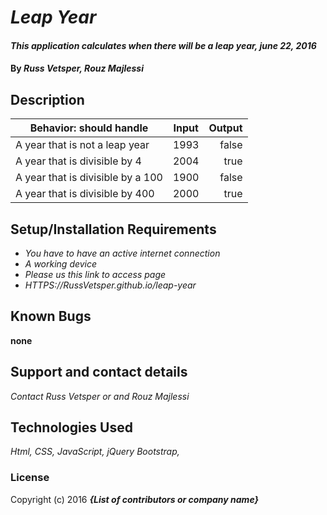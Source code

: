 # _Leap Year_

#### _This application calculates when there will be a leap year, june 22, 2016_

#### By _**Russ Vetsper, Rouz Majlessi**_

## Description

| Behavior: should handle           |  Input    | Output|
| --------------------------------- |:---------:| -----:|
| A year that is not a leap year    | 1993      | false |
| A year that is divisible by 4     | 2004      | true  |
| A year that is divisible by a 100 | 1900      | false |
| A year that is divisible by 400   | 2000      | true  |

## Setup/Installation Requirements

* _You have to have an active internet connection_
* _A working device_
* _Please us this link to access page_
* _HTTPS://RussVetsper.github.io/leap-year_


## Known Bugs

__none__

## Support and contact details

_Contact Russ Vetsper or and Rouz Majlessi_

## Technologies Used

_Html, CSS, JavaScript, jQuery Bootstrap,_

### License



Copyright (c) 2016 **_{List of contributors or company name}_**
